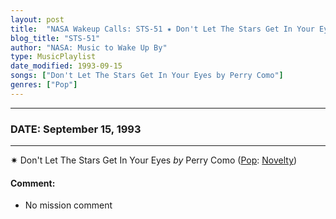 ```yaml
---
layout: post
title:  "NASA Wakeup Calls: STS-51 ✷ Don't Let The Stars Get In Your Eyes by Perry Como ✺ September 15, 1993"
blog_title: "STS-51"
author: "NASA: Music to Wake Up By"
type: MusicPlaylist
date_modified: 1993-09-15
songs: ["Don't Let The Stars Get In Your Eyes by Perry Como"]
genres: ["Pop"]
---
```


----
### DATE: September 15, 1993
----
✷ Don't Let The Stars Get In Your Eyes *by* Perry Como ([Pop](https://www.discogs.com/genre/Pop): [Novelty](https://www.discogs.com/style/Novelty)) <a target="blank_" href="https://www.discogs.com/Perry-Como-Dont-Let-The-Stars-Get-In-Your-Eyes/release/8155792">
    <i class="fas fa-compact-disc"
       title="Discogs entry for this song"
       alt="Discogs entry for this song"
       style="font-size: 1.1em;"></i></a>
    

#### Comment:
* No mission comment



<br/>
<center>
	<a target="_blank"
	   href="https://twitter.com/intent/tweet?hashtags=Space,NASA,Playlist,NASAWakeupCalls,SpaceProgram&text=🚀 {{ page.author}}, '{{ page.songs.first }}' {{ page.title }}, {{ page.date | date: '%B %d, %Y' }}, {{ site.url }}{{ page.url }}&via=nasawakeupcalls"><i class="fab fa-twitter" title="Tweet this page" alt="Tweet this page" style="font-size: 1.3em;"></i></a>
	&nbsp; 	<i class="fas fa-user-astronaut" style="font-size: 1.5em;"></i> &nbsp;
    <a id="custom_amazon_link"
       type="amzn" search="#"
       category="popular music">
    <i class="fab fa-amazon" style="font-size: 1.3em;"></i></a>
</center>

<!-- Randomly resolve an individual entry from a song array -->
<script src="/assets/javascript/seedrandom.min.js"></script>
<script>
  var wake_me_up = ["Don't Let The Stars Get In Your Eyes by Perry Como"];
  var prng = new Math.seedrandom();
  function randomSong() {
    song = wake_me_up[Math.floor(Math.random() * wake_me_up.length)];
    var amazon_link = document.getElementById("custom_amazon_link");
    amazon_link.setAttribute("search", song);
  }
  window.onload = randomSong();
</script>
